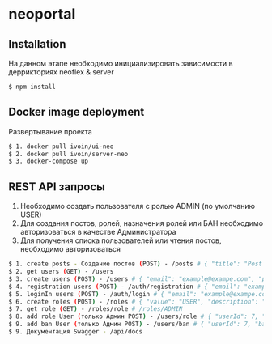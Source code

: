 # neoportal
## Installation
На данном этапе необходимо инициализировать зависимости в деррикториях neoflex & server

```bash
$ npm install
```
## Docker image deployment
Развертывание проекта

```bash
$ 1. docker pull ivoin/ui-neo
$ 2. docker pull ivoin/server-neo
$ 3. docker-compose up
```

## REST API запросы
1) Необходимо создать пользователя с ролью ADMIN (по умолчанию USER)
2) Для создания постов, ролей, назначения ролей или БАН необходимо авторизоваться в качестве Администратора
3) Для получения списка пользователей или чтения постов, необходимо авторизоваться

```bash
$ 1. create posts - Создание постов (POST) - /posts # { "title": "Post 1", "content": "la la la ", "userId": 7, "file": "asfasf", "image": "logo.png" }
$ 2. get users (GET) - /users
$ 3. create users (POST) - /users # { "email": "example@exampe.com", "password": "123" }
$ 4. registration users (POST) - /auth/registration # { "email": "example@exampe.com", "password": "123" }
$ 5. loginIn users (POST) - /auth/login # { "email": "example@exampe.com", "password": "123" }
$ 6. create roles (POST) - /roles # { "value": "USER", "description": "Пользователь" }
$ 7. get role (GET) - /roles/role # /roles/ADMIN
$ 8. add role User (только Админ POST) - /users/role # { "userId": 7, "value": "ADMIN" }
$ 9. add ban User (только Админ POST) - /users/ban # { "userId": 7, "banReason": "Хулиган"}
$ 9. Документация Swagger - /api/docs
```